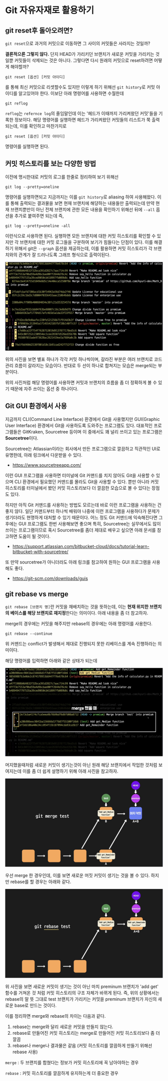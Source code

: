 # Git 자유자재로 활용하기

## git reset후 돌아오려면?

`git reset`으로 과거의 커밋으로 이동하면 그 사이의 커밋들은 사라지는 것일까?

**결론적으론 그렇지 않다.** 단지 HEAD가 가리키던 브랜치가 새로운 커밋을 가리키는 것일뿐 커밋들이 삭제되는 것은 아니다. 그렇다면 다시 원래의 커밋으로 reset하려면 어떻게 해야할까?

```
git reset [옵션] [커밋 아이디]
```

를 통해 최신 커밋으로 리셋할수도 있지만 이렇게 하기 위해선 `git history`로 커밋 아이디를 알고있어야 한다. 이보단 아래 명령어를 사용하면 수월한데

```
git reflog
```

`reflog`는 `refernce log`의 줄임말인데 이는 '헤드가 이때까지 가리켜왔던 커밋'들을 기록한 정보이다. 해당 명령어를 실행하면 헤드가 가리켜왔던 커밋들의 리스트가 쭉 출력되는데, 이를 확인하고 마찬가지로

```
git reset [옵션] [커밋 아이디]
```

명령어를 실행하면 된다.

## 커밋 히스토리를 보는 다양한 방법

이전에 명시한대로 커밋의 로그를 한줄로 정리하여 보기 위해선

```
git log --pretty=oneline
```

명령어를 실행하면되고 지금까지는 이를 `git history`로 aliasing 하여 사용해왔다. 이를 통해 출력되는 결과물을 보면 현재 브랜치에 해댱하는 내용들만 출력되는데 만약 현재 브랜치뿐만이 아닌 전체 브랜치에 관한 모든 내용을 확인하기 위해선 뒤에 `--all` 옵션을 추가로 붙여주면 되는데 즉,

```
git log --pretty=oneline -all
```

이런식으로 사용하면 된다. 실행하면 모든 브랜치에 대한 커밋 히스토리를 확인할 수 있지만 각 브랜치에 대한 커밋 로그들을 구분하여 보기가 힘들다는 단점이 있다. 이를 해결하기 위해서 git은 `--graph` 옵션을 제공하는데, 이를 활용하면 커밋 히스토리가 각 브랜치와의 관계가 잘 드러나도록 그래프 형식으로 출력이된다.

<img src = "./image1.png">

위의 사진을 보면 별표 하나가 각각 커밋 하나씩이며, 갈라진 부분은 여러 브랜치로 코드 관리 흐름이 갈라지는 모습이다. 반대로 두 선이 하나로 합쳐지는 모습은 merge되는 부분이다.

위의 사진처럼 해당 명령어를 사용하면 커밋과 브랜치의 흐름을 좀 더 정확하게 볼 수 있기 때문에 자주 쓰이는 옵션 중 하나이다.

## Git GUI 환경에서 사용

지금까지 CLI(Command Line Interface) 환경에서 Git을 사용했지만
GUI(Graphic User Interface) 환경에서 Git을 사용하도록 도와주는 프로그램도 있다. 대표적인 프로그램들은 GitKraken, Sourcetree 등이며 이 중에서도 꽤 널리 쓰이고 있는 프로그램은 **Sourcetree**이다.

Sourcetree는 Atlassian이라는 회사에서 만든 프로그램으로 깔끔하고 직관적인 UI로 유명한데, 아래 링크에서 다운받을 수 있다.

- https://www.sourcetreeapp.com/

이런 GUI 프로그램을 사용하면 터미널에 Git 커맨드를 치지 않아도 Git을 사용할 수 있으며 CLI 환경에서 필요했던 커맨드를 몰라도 Git을 사용할 수 있다. 뿐만 아니라 커밋 히스토리를 터미널에서 봤던 커밋 히스토리보다 더 깔끔한 모습으로 볼 수 있다는 장점도 있다.

하지만 아직 Git 커맨드를 사용하는 방법도 모르는데 바로 이런 프로그램을 사용하는 건 좋지 않다. 일단 커맨드부터 하나씩 배워야 나중에 이런 프로그램을 사용하다가 문제가 생기더라도 현명하게 대처할 수 있기 때문이다.
어느 정도 Git 커맨드에 익숙해진다면 그 후에는 GUI 프로그램도 한번 사용해보면 좋으며 특히, Sourcetree는 실무에서도 많이 쓰이는 프로그램이므로 혹시 Sourcetree를 좀더 제대로 배우고 싶으면 아래 문서를 참고하면 도움이 될 것이다.

- https://support.atlassian.com/bitbucket-cloud/docs/tutorial-learn-bitbucket-with-sourcetree/

또 만약 sourcetree가 아니더라도 아래 링크를 참고하여 원하는 GUI 프로그램을 사용해도 좋다.

- https://git-scm.com/downloads/guis

## git rebase vs merge

`git rebase [브랜치 명]`란 커밋을 재배치하는 것을 뜻하는데, 이는 **현재 위치한 브랜치의 베이스를 해당 브랜치로 재지정**한다는 의미이다. 아래 내용을 좀 더 참고하자.

merge의 경우에는 커밋을 해주지만 rebase의 경우에는 아래 명령어를 사용한다.

```
git rebase --continue
```

위 커맨드는 conflict가 발생해서 제대로 진행되지 못한 리베이스를 계속 진행하라는 의미이다.

해당 명령어를 입력하면 아래와 같은 상태가 되는데

<img src = "./image2.png">

머지했을때처럼 새로운 커밋이 생기는것이 아닌 원래 해당 브랜치에서 작업한 것처럼 보여지는데 이를 좀 더 쉽게 설명하기 위해 아래 사진을 참고하자.

<img src = "./image3.png">

우선 merge 한 경우인데, 이를 보면 새로운 머짓 커밋이 생기는 것을 볼 수 있다. 하지만 rebase를 할 경우는 아래와 같다.

<img src = "./image4.png">

위 사진을 보면 새로운 커밋이 생기는 것이 아닌 마치 preminum 브랜치가 'add get' 함수를 거쳐온 것 처럼 커밋 히스토리의 구조 자체가 바뀌게 된다. 즉, 위의 상황에서는 rebase의 말 뜻 그대로 test 브랜치가 가리키는 커밋을 preminum 브랜치가 자신의 새로운 base로 만드는 것이다.

이를 정리하면 merge와 rebase의 차이는 다음과 같다.

1. rebase는 merge와 달리 새로운 커밋을 만들지 않는다.
2. rebase로 만들어진 커밋 히스토리는 merge로 만들어진 커밋 히스토리보다 좀 더 깔끔
3. rebase나 merge나 결과물은 같음 (커밋 히스토리를 깔끔하게 만들기 위해선 rebase 사용)

`merge` : 두 브랜치를 합쳤다는 정보가 커밋 히스토리에 꼭 남아야하는 경우

`rebase` : 커밋 히스토리를 깔끔하게 유지하는게 더 중요한 경우
